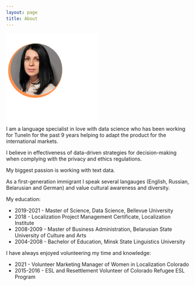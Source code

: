 ```yaml
---
layout: page
title: About
---
```

<img src ="images/natalliac%20(2).png"><br>
I am a language specialist in love with data science who has been working for TuneIn for the past 9 years helping to adapt the product for the international markets. 

I believe in effectiveness of data-driven strategies for decision-making when complying with the privacy and ethics regulations. 

My biggest passion is working with text data.

As a first-generation immigrant I speak several langauges (English, Russian, Belarusian and German) and value cultural awareness and diversity. 

My education:
- 2019-2021 - Master of Science, Data Science, Bellevue University
- 2018 - Localization Project Management Certificate, Localization Institute
- 2008-2009 - Master of Business Administration, Belarusian State University of Culture and Arts
- 2004-2008 - Bachelor of Education, Minsk State Linguistics University

I have always enjoyed volunteering my time and knowledge:

- 2021 - Volunteer Marketing Manager of Women in Localization Colorado
- 2015-2016 - ESL and Resettlement Volunteer of Colorado Refugee ESL Program
